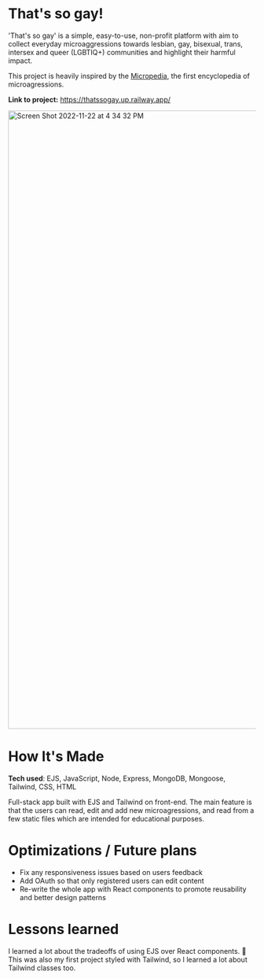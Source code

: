 # That's so gay!

'That's so gay' is a simple, easy-to-use, non-profit platform with aim to collect everyday microaggressions towards lesbian, gay, bisexual, trans, intersex and queer (LGBTIQ+) communities and highlight their harmful impact.

This project is heavily inspired by the [Micropedia](https://www.themicropedia.org/), the first encyclopedia of microagressions.

**Link to project:** https://thatssogay.up.railway.app/

<img width="1256" alt="Screen Shot 2022-11-22 at 4 34 32 PM" src="https://user-images.githubusercontent.com/89602993/203356904-55d4c2dc-200d-4107-8db6-e5cd1a3715b1.png">

# How It's Made
**Tech used**: EJS, JavaScript, Node, Express, MongoDB, Mongoose, Tailwind, CSS, HTML

Full-stack app built with EJS and Tailwind on front-end. The main feature is that the users can read, edit and add new microagressions, and read from a few static files which are intended for educational purposes. 

# Optimizations / Future plans

- Fix any responsiveness issues based on users feedback
- Add OAuth so that only registered users can edit content
- Re-write the whole app with React components to promote reusability and better design patterns

# Lessons learned
I learned a lot about the tradeoffs of using EJS over React components. 🌚 This was also my first project styled with Tailwind, so I learned a lot about Tailwind classes too. 
